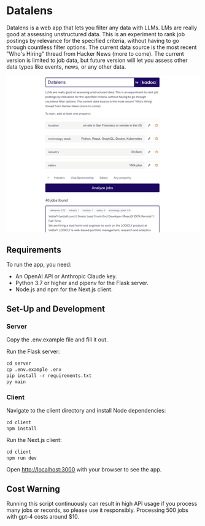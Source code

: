 # Datalens

Datalens is a web app that lets you filter any data with LLMs.
LMs are really good at assessing unstructured data. This is an experiment to rank job postings by
relevance for the specified criteria, without having to go through countless filter options.
The current data source is the most recent "Who's Hiring" thread from Hacker News (more to come).
The current version is limited to job data, but future version will let you assess other data types like events, news,
or any other data.

![Datalens Preview](https://github.com/AdrianKrebs/datalens/blob/master/client/public/preview.png)

## Requirements

To run the app, you need:

- An OpenAI API or Anthropic Claude key.
- Python 3.7 or higher and pipenv for the Flask server.
- Node.js and npm for the Next.js client.

## Set-Up and Development

### Server

Copy the .env.example file and fill it out.

Run the Flask server:

```
cd server
cp .env.example .env
pip install -r requirements.txt
py main
```

### Client

Navigate to the client directory and install Node dependencies:

```
cd client
npm install
```

Run the Next.js client:

```
cd client
npm run dev
```

Open [http://localhost:3000](http://localhost:3000) with your browser to see the app.

## Cost Warning

Running this script continuously can
result in high API usage if you process many jobs or records, so please use it responsibly. 
Processing 500 jobs with gpt-4 costs around $10.